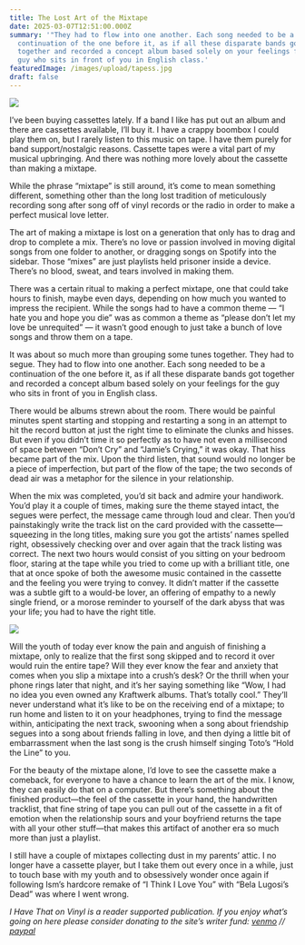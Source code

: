 ```yaml
---
title: The Lost Art of the Mixtape
date: 2025-03-07T12:51:00.000Z
summary: '"They had to flow into one another. Each song needed to be a
  continuation of the one before it, as if all these disparate bands got
  together and recorded a concept album based solely on your feelings for the
  guy who sits in front of you in English class.'
featuredImage: /images/upload/tapess.jpg
draft: false
---
```

![](/images/upload/tapess.jpg)

I’ve been buying cassettes lately. If a band I like has put out an album and there are cassettes available, I’ll buy it. I have a crappy boombox I could play them on, but I rarely listen to this music on tape. I have them purely for band support/nostalgic reasons. Cassette tapes were a vital part of my musical upbringing. And there was nothing more lovely about the cassette than making a mixtape.

While the phrase “mixtape” is still around, it’s come to mean something different, something other than the long lost tradition of meticulously recording song after song off of vinyl records or the radio in order to make a perfect musical love letter.

The art of making a mixtape is lost on a generation that only has to drag and drop to complete a mix. There’s no love or passion involved in moving digital songs from one folder to another, or dragging songs on Spotify into the sidebar. Those “mixes” are just playlists held prisoner inside a device. There’s no blood, sweat, and tears involved in making them.

There was a certain ritual to making a perfect mixtape, one that could take hours to finish, maybe even days, depending on how much you wanted to impress the recipient. While the songs had to have a common theme — “I hate you and hope you die” was as common a theme as “please don’t let my love be unrequited” — it wasn’t good enough to just take a bunch of love songs and throw them on a tape.

It was about so much more than grouping some tunes together. They had to segue. They had to flow into one another. Each song needed to be a continuation of the one before it, as if all these disparate bands got together and recorded a concept album based solely on your feelings for the guy who sits in front of you in English class.

There would be albums strewn about the room. There would be painful minutes spent starting and stopping and restarting a song in an attempt to hit the record button at just the right time to eliminate the clunks and hisses. But even if you didn’t time it so perfectly as to have not even a millisecond of space between “Don’t Cry” and “Jamie’s Crying,” it was okay. That hiss became part of the mix. Upon the third listen, that sound would no longer be a piece of imperfection, but part of the flow of the tape; the two seconds of dead air was a metaphor for the silence in your relationship.

When the mix was completed, you’d sit back and admire your handiwork. You’d play it a couple of times, making sure the theme stayed intact, the segues were perfect, the message came through loud and clear. Then you’d painstakingly write the track list on the card provided with the cassette—squeezing in the long titles, making sure you got the artists’ names spelled right, obsessively checking over and over again that the track listing was correct. The next two hours would consist of you sitting on your bedroom floor, staring at the tape while you tried to come up with a brilliant title, one that at once spoke of both the awesome music contained in the cassette and the feeling you were trying to convey. It didn’t matter if the cassette was a subtle gift to a would-be lover, an offering of empathy to a newly single friend, or a morose reminder to yourself of the dark abyss that was your life; you had to have the right title.

![](/images/upload/taped2.jpg)

Will the youth of today ever know the pain and anguish of finishing a mixtape, only to realize that the first song skipped and to record it over would ruin the entire tape? Will they ever know the fear and anxiety that comes when you slip a mixtape into a crush’s desk? Or the thrill when your phone rings later that night, and it’s her saying something like “Wow, I had no idea you even owned any Kraftwerk albums. That’s totally cool.” They’ll never understand what it’s like to be on the receiving end of a mixtape; to run home and listen to it on your headphones, trying to find the message within, anticipating the next track, swooning when a song about friendship segues into a song about friends falling in love, and then dying a little bit of embarrassment when the last song is the crush himself singing Toto’s “Hold the Line” to you.

For the beauty of the mixtape alone, I’d love to see the cassette make a comeback, for everyone to have a chance to learn the art of the mix. I know, they can easily do that on a computer. But there’s something about the finished product—the feel of the cassette in your hand, the handwritten tracklist, that fine string of tape you can pull out of the cassette in a fit of emotion when the relationship sours and your boyfriend returns the tape with all your other stuff—that makes this artifact of another era so much more than just a playlist.

I still have a couple of mixtapes collecting dust in my parents’ attic. I no longer have a cassette player, but I take them out every once in a while, just to touch base with my youth and to obsessively wonder once again if following Ism’s hardcore remake of “I Think I Love You” with “Bela Lugosi’s Dead” was where I went wrong.


*I Have That on Vinyl is a reader supported publication. If you enjoy what’s going on here please consider donating to the site’s writer fund: [venmo](https://account.venmo.com/u/Michele-Catalano2659) // [paypal](https://www.paypal.com/paypalme/goingitaloneny?country.x=US&locale.x=en_US)*
